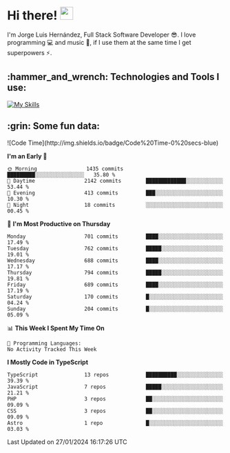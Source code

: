 <h1 align="left">
 <abc>
  <br>Hi there! <img src="https://user-images.githubusercontent.com/42378118/110234147-e3259600-7f4e-11eb-95be-0c4047144dea.gif" width="30"><br>
 </abc>
</h1>

I'm Jorge Luis Hernández, Full Stack Software Developer :sunglasses:. I love programming :computer: and music :musical_score:, if I use them at the same time I get superpowers :zap:. 


<h2 align="left">:hammer_and_wrench: Technologies and Tools I use:</h2>

[![My Skills](https://skillicons.dev/icons?i=js,ts,html,css,py,vue,react,next,nest,postgres,mysql)](https://skillicons.dev)

<h2 align="left">:grin: Some fun data:</h2>
<!--START_SECTION:waka-->
![Code Time](http://img.shields.io/badge/Code%20Time-0%20secs-blue)

**I'm an Early 🐤** 

```text
🌞 Morning                1435 commits        █████████░░░░░░░░░░░░░░░░   35.80 % 
🌆 Daytime                2142 commits        █████████████░░░░░░░░░░░░   53.44 % 
🌃 Evening                413 commits         ███░░░░░░░░░░░░░░░░░░░░░░   10.30 % 
🌙 Night                  18 commits          ░░░░░░░░░░░░░░░░░░░░░░░░░   00.45 % 
```
📅 **I'm Most Productive on Thursday** 

```text
Monday                   701 commits         ████░░░░░░░░░░░░░░░░░░░░░   17.49 % 
Tuesday                  762 commits         █████░░░░░░░░░░░░░░░░░░░░   19.01 % 
Wednesday                688 commits         ████░░░░░░░░░░░░░░░░░░░░░   17.17 % 
Thursday                 794 commits         █████░░░░░░░░░░░░░░░░░░░░   19.81 % 
Friday                   689 commits         ████░░░░░░░░░░░░░░░░░░░░░   17.19 % 
Saturday                 170 commits         █░░░░░░░░░░░░░░░░░░░░░░░░   04.24 % 
Sunday                   204 commits         █░░░░░░░░░░░░░░░░░░░░░░░░   05.09 % 
```


📊 **This Week I Spent My Time On** 

```text
💬 Programming Languages: 
No Activity Tracked This Week
```

**I Mostly Code in TypeScript** 

```text
TypeScript               13 repos            ██████████░░░░░░░░░░░░░░░   39.39 % 
JavaScript               7 repos             █████░░░░░░░░░░░░░░░░░░░░   21.21 % 
PHP                      3 repos             ██░░░░░░░░░░░░░░░░░░░░░░░   09.09 % 
CSS                      3 repos             ██░░░░░░░░░░░░░░░░░░░░░░░   09.09 % 
Astro                    1 repo              █░░░░░░░░░░░░░░░░░░░░░░░░   03.03 % 
```




 Last Updated on 27/01/2024 16:17:26 UTC
<!--END_SECTION:waka-->

